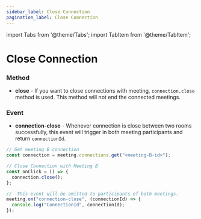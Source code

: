 ```yaml
---
sidebar_label: Close Connection
pagination_label: Close Connection
---
```


import Tabs from '@theme/Tabs';
import TabItem from '@theme/TabItem';

# Close Connection

### Method

- **close** - If you want to close connections with meeting, `connection.close` method is used. This method will not end the connected meetings.

### Event

- **connection-close** - Whenever connection is close between two rooms successfully, this event will trigger in both meeting participants and return `connectionId`.

```js
// Get meeting B connection
const connection = meeting.connections.get("<meeting-B-id>");

// Close Connection with Meeting B
const onClick = () => {
  connection.close();
};

//  This event will be emitted to participants of both meetings.
meeting.on("connection-close", (connectionId) => {
  console.log("ConnectionId", connectionId);
});
```